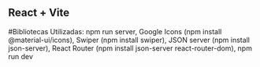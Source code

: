 ## React + Vite

#Bibliotecas Utilizadas: 
npm run server,
Google Icons (npm install @material-ui/icons),
Swiper (npm install swiper),
JSON server (npm install json-server),
React Router (npm install json-server react-router-dom),
npm run dev
